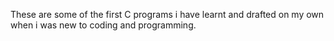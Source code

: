 These are some of the first C programs i have learnt and drafted on my own when i was new to coding and programming.

